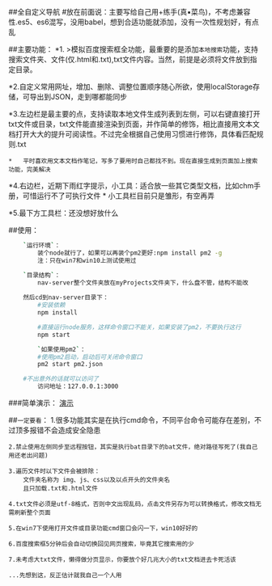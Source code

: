 ﻿##全自定义导航
	#放在前面说：主要写给自己用+练手(真▪菜鸟)，不考虑兼容性.es5、es6混写，没用babel，想到合适功能就添加，没有一次性规划好，有点乱
	
##主要功能：
*1.
	>模拟百度搜索框全功能，最重要的是添加`本地搜索`功能，支持搜索文件夹、文件(仅.html和.txt),txt文件内容。当然，前提是必须将文件放到指定目录。

*2.自定义常用网址，增加、删除、调整位置顺序随心所欲，使用localStorage存储，可导出到JSON，走到哪都能同步

*3.左边栏是最主要的点，支持读取本地文件生成列表到左侧，可以右键直接打开txt文件或目录，txt文件能直接渲染到页面，并作简单的修饰，相比直接用文本文档打开大大的提升可阅读性。不过完全根据自己使用习惯进行修饰，具体看匹配规则.txt
	
	
	*	平时喜欢用文本文档作笔记，写多了要用时自己都找不到。现在直接生成到页面加上搜索功能，完美解决

*4.右边栏，近期下雨红字提示，小工具：适合放一些其它类型文档，比如chm手册，可惜运行不了可执行文件
	*	小工具栏目前只是雏形，有空再弄

*5.最下方工具栏：还没想好放什么


##使用：
``` bash
	`运行环境`：
		装个node就行了，如果可以再装个pm2更好:npm install pm2 -g
		注：只在win7和win10上测试使用过

	`目录结构`：
		nav-server整个文件夹放在myProjects文件夹下，什么盘不管，结构不能改
		
	然后cd到nav-server目录下：
		#安装依赖
		npm install

		#直接运行node服务，这样命令窗口不能关，如果安装了pm2，不要执行这行
		npm start

		`如果使用pm2`：
		#使用pm2启动，启动后可关闭命令窗口	
		pm2 start pm2.json

	#不出意外的话就可以访问了
		访问地址：127.0.0.1:3000
```

###简单演示： [演示](https://huanghb258.github.io/)

##`一定要看`：
	1.很多功能其实是在执行cmd命令，不同平台命令可能存在差别，不过顶多报错不会造成安全隐患

	2.禁止使用左侧同步至远程按钮，其实是执行bat目录下的bat文件，绝对路径写死了(我自己用还老出问题)

	3.遍历文件时以下文件会被排除：
		文件夹名称为 img、js、css以及以点开头的文件夹名
		且只加载.txt和.html文件

	4.txt文件必须是utf-8格式，否则中文出现乱码，点击文件另存为可以转换格式，修改文档无需刷新整个页面
		
	5.在win7下使用打开文件或目录功能cmd窗口会闪一下，win10好好的

	6.百度搜索框5分钟后会自动切换回见网页搜索，毕竟其它搜索用的少

	7.未考虑大txt文件，懒得做分页显示，你要放个好几兆大小的txt文档进去卡死活该

	...先想到这，反正估计就我自己一个人用

		